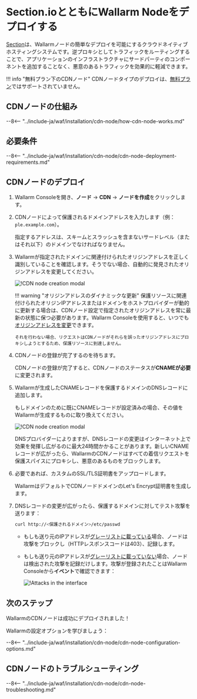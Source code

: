 [cdn-node-operation-scheme]:        ../images/waf-installation/quickstart/cdn-node-scheme.png
[data-to-wallarm-cloud-docs]:       ../user-guides/rules/sensitive-data-rule.md
[operation-modes-docs]:             ../admin-en/configure-wallarm-mode.md
[operation-mode-rule-docs]:         ../user-guides/rules/wallarm-mode-rule.md
[wallarm-cloud-docs]:               ../about-wallarm/overview.md#cloud
[cdn-node-creation-modal]:          ../images/waf-installation/quickstart/cdn-node-creation-modal.png
[cname-required-modal]:             ../images/waf-installation/quickstart/cname-required-modal.png
[attacks-in-ui]:                    ../images/admin-guides/test-attacks-quickstart.png
[user-roles-docs]:                  ../user-guides/settings/users.md
[update-origin-ip-docs]:            ../user-guides/nodes/cdn-node.md#updating-the-origin-address-of-the-protected-resource
[rules-docs]:                       ../user-guides/rules/intro.md
[ip-lists-docs]:                    ../user-guides/ip-lists/overview.md
[integration-docs]:                 ../user-guides/settings/integrations/integrations-intro.md
[trigger-docs]:                     ../user-guides/triggers/triggers.md
[application-docs]:                 ../user-guides/settings/applications.md
[nodes-ui-docs]:                    ../user-guides/nodes/cdn-node.md
[events-docs]:                      ../user-guides/events/check-attack.md
[graylist-populating-docs]:         ../user-guides/ip-lists/graylist.md#managing-graylist
[graylist-docs]:                    ../user-guides/ip-lists/graylist.md
[link-app-conf]:                    ../user-guides/settings/applications.md
[varnish-cache]:                    #why-is-there-a-delay-in-the-update-of-the-content-protected-by-the-cdn-node
[using-varnish-cache]:              ../user-guides/nodes/cdn-node.md#using-varnish-cache

# Section.ioとともにWallarm Nodeをデプロイする

[Section](https://www.section.io/)は、Wallarmノードの簡単なデプロイを可能にするクラウドネイティブホスティングシステムです。逆プロキシとしてトラフィックをルーティングすることで、アプリケーションのインフラストラクチャにサードパーティのコンポーネントを追加することなく、悪意のあるトラフィックを効果的に軽減できます。

!!! info "無料プラン下のCDNノード"
   CDNノードタイプのデプロイは、[無料プラン](../about-wallarm/subscription-plans.md#free-tier-subscription-plan-us-cloud)ではサポートされていません。

## CDNノードの仕組み

--8<-- "../include-ja/waf/installation/cdn-node/how-cdn-node-works.md"

## 必要条件

--8<-- "../include-ja/waf/installation/cdn-node/cdn-node-deployment-requirements.md"

## CDNノードのデプロイ

1. Wallarm Consoleを開き、**ノード** → **CDN** → **ノードを作成**をクリックします。
1. CDNノードによって保護されるドメインアドレスを入力します（例：`ple.example.com`）。

    指定するアドレスは、スキームとスラッシュを含まないサードレベル（またはそれ以下）のドメインでなければなりません。
1. Wallarmが指定されたドメインに関連付けられたオリジンアドレスを正しく識別していることを確認します。そうでない場合、自動的に発見されたオリジンアドレスを変更してください。

    ![!CDN node creation modal][cdn-node-creation-modal]

    !!! warning "オリジンアドレスのダイナミックな更新"
       保護リソースに関連付けられたオリジンIPアドレスまたはドメインをホストプロバイダーが動的に更新する場合は、CDNノード設定で指定されたオリジンアドレスを常に最新の状態に保つ必要があります。Wallarm Consoleを使用すると、いつでも[オリジンアドレスを変更][update-origin-ip-docs]できます。

       それを行わない場合、リクエストはCDNノードがそれらを誤ったオリジンアドレスにプロキシしようとするため、保護リソースに到達しません。
1. CDNノードの登録が完了するのを待ちます。

    CDNノードの登録が完了すると、CDNノードのステータスが**CNAMEが必要**に変更されます。
1. Wallarmが生成したCNAMEレコードを保護するドメインのDNSレコードに追加します。

    もしドメインのために既にCNAMEレコードが設定済みの場合、その値をWallarmが生成するものに取り換えてください。

    ![!CDN node creation modal][cname-required-modal]

    DNSプロバイダーによりますが、DNSレコードの変更はインターネット上で効果を発揮し広がるのに最大24時間かかることがあります。新しいCNAMEレコードが広がったら、WallarmのCDNノードはすべての着信リクエストを保護スパイスにプロキシし、悪意のあるものをブロックします。
1. 必要であれば、カスタムのSSL/TLS証明書をアップロードします。

    WallarmはデフォルトでCDNノードドメインのLet's Encrypt証明書を生成します。
1. DNSレコードの変更が広がったら、保護するドメインに対してテスト攻撃を送ります：

    ```bash
    curl http://<保護されるドメイン>/etc/passwd
    ```

    * もしも送り元のIPアドレスが[グレーリストに載っている][graylist-docs]場合、ノードは攻撃をブロックし（HTTPレスポンスコードは403）、記録します。
    * もしも送り元のIPアドレスが[グレーリストに載っていない][graylist-docs]場合、ノードは検出された攻撃を記録だけします。攻撃が登録されたことはWallarm Consoleから**イベント**で確認できます：

        ![!Attacks in the interface][attacks-in-ui]

## 次のステップ

WallarmのCDNノードは成功にデプロイされました！

Wallarmの設定オプションを学びましょう：

--8<-- "../include-ja/waf/installation/cdn-node/cdn-node-configuration-options.md"

## CDNノードのトラブルシューティング

--8<-- "../include-ja/waf/installation/cdn-node/cdn-node-troubleshooting.md"

